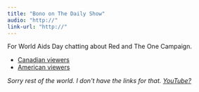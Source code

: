 ```yaml
---
title: "Bono on The Daily Show"
audio: "http://"
link-url: "http://"
---
```

<p>For World Aids Day chatting about Red and The One Campaign.</p>
<ul>
<li><a href="http://www.thecomedynetwork.ca/Shows/TheDailyShow?videoPackage=97279">Canadian viewers</a></li>
<li><a href="http://www.thedailyshow.com/full-episodes/wed-november-30-2011-bono">American viewers</a></li>
</ul>
<p><em>Sorry rest of the world. I don't have the links for that. <a href="http://www.youtube.com/results?search_query=bono+on+daily+show&amp;oq=bono+on+daily+show&amp;aq=f&amp;aqi=&amp;aql=&amp;gs_sm=e&amp;gs_upl=2193l4294l0l4474l18l15l0l6l0l1l565l1669l0.8.5-1l9l0">YouTube?</a></em></p>
